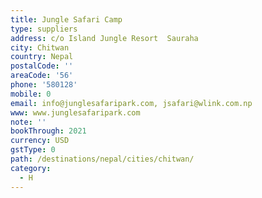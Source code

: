 ```yaml
---
title: Jungle Safari Camp
type: suppliers
address: c/o Island Jungle Resort  Sauraha
city: Chitwan
country: Nepal
postalCode: ''
areaCode: '56'
phone: '580128'
mobile: 0
email: info@junglesafaripark.com, jsafari@wlink.com.np
www: www.junglesafaripark.com
note: ''
bookThrough: 2021
currency: USD
gstType: 0
path: /destinations/nepal/cities/chitwan/
category:
  - H
---
```


